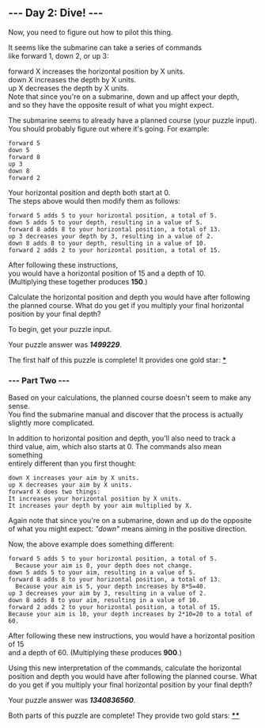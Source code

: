## --- Day 2: Dive! ---  
Now, you need to figure out how to pilot this thing.   

It seems like the submarine can take a series of commands   
like forward 1, down 2, or up 3:   

forward X increases the horizontal position by X units.  
down X increases the depth by X units.  
up X decreases the depth by X units.  
Note that since you're on a submarine, down and up affect your depth,    
and so they have the opposite result of what you might expect.   

The submarine seems to already have a planned course (your puzzle input).    
You should probably figure out where it's going. For example:
````
forward 5
down 5
forward 8
up 3
down 8
forward 2
````
Your horizontal position and depth both start at 0.   
The steps above would then modify them as follows:   
````
forward 5 adds 5 to your horizontal position, a total of 5.
down 5 adds 5 to your depth, resulting in a value of 5.
forward 8 adds 8 to your horizontal position, a total of 13.
up 3 decreases your depth by 3, resulting in a value of 2.
down 8 adds 8 to your depth, resulting in a value of 10.
forward 2 adds 2 to your horizontal position, a total of 15.
````
After following these instructions,    
you would have a horizontal position of 15 and a depth of 10.    
(Multiplying these together produces **150**.)    

Calculate the horizontal position and depth you would have after following   
the planned course. What do you get if you multiply your final horizontal    
position by your final depth?   

To begin, get your puzzle input.

Your puzzle answer was **_1499229_**.

The first half of this puzzle is complete! It provides one gold star: **[*]()**

### --- Part Two ---   
Based on your calculations, the planned course doesn't seem to make any sense.   
You find the submarine manual and discover that the process is actually    
slightly more complicated.   

In addition to horizontal position and depth, you'll also need to track a     
third value, aim, which also starts at 0. The commands also mean something    
entirely different than you first thought:   
````
down X increases your aim by X units.   
up X decreases your aim by X units.   
forward X does two things:    
It increases your horizontal position by X units.   
It increases your depth by your aim multiplied by X.   
````
Again note that since you're on a submarine, down and up do the opposite    
of what you might expect: _"down"_ means aiming in the positive direction.    

Now, the above example does something different:   
````
forward 5 adds 5 to your horizontal position, a total of 5. 
  Because your aim is 0, your depth does not change.   
down 5 adds 5 to your aim, resulting in a value of 5.   
forward 8 adds 8 to your horizontal position, a total of 13.   
  Because your aim is 5, your depth increases by 8*5=40.   
up 3 decreases your aim by 3, resulting in a value of 2.   
down 8 adds 8 to your aim, resulting in a value of 10.   
forward 2 adds 2 to your horizontal position, a total of 15.   
Because your aim is 10, your depth increases by 2*10=20 to a total of 60.
````
After following these new instructions, you would have a horizontal position of 15   
and a depth of 60. (Multiplying these produces **900**.)

Using this new interpretation of the commands, calculate the horizontal position 
and depth you would have after following the planned course. What do you get if you 
multiply your final horizontal position by your final depth?

Your puzzle answer was **_1340836560_**.

Both parts of this puzzle are complete! They provide two gold stars: **[**]()**
